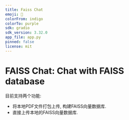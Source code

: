 ```yaml
---
title: Faiss Chat
emoji: 🐠
colorFrom: indigo
colorTo: purple
sdk: gradio 
sdk_version: 3.32.0
app_file: app.py
pinned: false
license: mit
---
```


# FAISS Chat: Chat with FAISS database

目前支持两个功能:
* 将本地PDF文件打包上传, 构建FAISS向量数据库. 
* 直接上传本地的FAISS向量数据库. 

